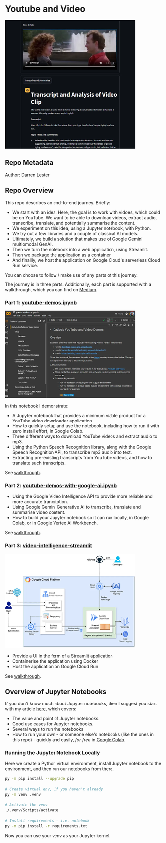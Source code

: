 # Youtube and Video

<img src="docs/static/media/vid-intel-screenshot.png" alt="Video Intelligence Application" width="420" />

## Repo Metadata

Author: Darren Lester

## Repo Overview

This repo describes an end-to-end journey. Briefly:

- We start with an idea. Here, the goal is to work with vidoes, which could be on YouTube. We want to be able to download videos, extract audio, transcribe, translate, and potentially summarise the content.
- We experiment on this idea, using a Jupyter notebook, with Python.
- We try out a few libraries and a couple of classical AI models. 
- Ultimately, we build a solution that makes use of Google Gemini multiomodal GenAI.
- Then we turn the notebook into a web application, using Streamlit.
- Then we package the application as a container.
- And finallly, we host the application on Google Cloud's serverless Cloud Run service.

You can choose to follow / make use of any parts of this journey.

The journey is in three parts. Additionally, each part is supported with a walkthrough, which you can find on [Medium](https://medium.com/python-in-plain-english/downloading-youtube-videos-extracting-audio-and-generating-transcripts-with-python-and-jupyter-c3068f82bbe0).

### Part 1: [youtube-demos.ipynb](src/notebooks/youtube-demos.ipynb)

<img src="docs/static/media/notebook.png" alt="MVP notebook" width="420" />

In this notebook I demonstrate:

- A Jupyter notebook that provides a minimum viable product for a YouTube video downloader application.
- How to quickly setup and use the notebook, including how to run it with zero install effort, in Google Colab.
- Three different ways to download YouTube videos and extract audio to mp3.
- Using the Python Speech Recognition library, along with the Google Speech Recognition API, to transcribe mp3 audio into text.
- Extracting pre-existing transcripts from YouTube videos, and how to translate such transcripts.

See [walkthrough](https://medium.com/python-in-plain-english/downloading-youtube-videos-extracting-audio-and-generating-transcripts-with-python-and-jupyter-c3068f82bbe0).

### Part 2: [youtube-demos-with-google-ai.ipynb](src/notebooks/youtube-demos-with-google-ai.ipynb)

- Using the Google Video Intelligence API to provide more reliable and more accurate trancription.
- Using Google Gemini Generative AI to transcribe, translate and summarise video content.
- How to build your Jupyter notebook so it can run locally, in Google Colab, or in Google Vertex AI Workbench.

See [walkthrough](https://python.plainenglish.io/youtube-video-downloader-with-generative-ai-and-python-run-anywhere-transcribe-and-translate-dec2e593dd58).

### Part 3: [video-intelligence-streamlit](src/video-intelligence-streamlit/)

<img src="docs/static/media/vid-intel-architecture.png" alt="Video Intelligence Architecture" width="420" />

- Provide a UI in the form of a Streamlit application
- Containerise the application using Docker
- Host the application on Google Cloud Run

See [walkthrough](https://medium.com/google-cloud/running-ai-youtube-and-video-processing-as-a-python-streamlit-web-application-and-hosting-on-748aae8e54b4).

## Overview of Jupyter Notebooks

If you don't know much about Jupyter notebooks, then I suggest you start with my article [here](https://medium.com/python-in-plain-english/five-ways-to-run-jupyter-labs-and-notebooks-23209f71e5c0), which covers:

- The value and point of Jupyter notebooks.
- Good use cases for Jupyter notebooks.
- Several ways to run the notebooks
- How to run your own - or someone else's notebooks (like the ones in this repo) - quickly and easily, _for free_ in [Google Colab](https://colab.research.google.com/).

### Running the Jupyter Notebook Locally

Here we create a Python virtual environment, install Jupyter notebook to the environment, and then run our notebooks from there.

```bash
py -m pip install --upgrade pip

# Create virtual env, if you haven't already
py -m venv .venv

# Activate the venv
./.venv/Scripts/activate

# Install requirements - i.e. notebook
py -m pip install -r requirements.txt
```

Now you can use your venv as your Jupyter kernel.

